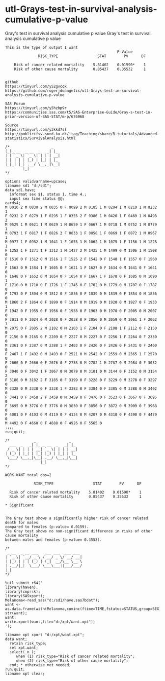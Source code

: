 # utl-Grays-test-in-survival-analysis-cumulative-p-value
Gray's test in survival analysis cumulative p value 
    Gray's test in survival analysis cumulative p value                                                                 
                                                                                                                        
    This is the type of output I want                                                                                   
                                                       P-Value                                                          
                   RISK_TYPE                  STAT        PV      DF                                                    
                                                                                                                        
        Risk of cancer related mortality    5.81402    0.01590*    1                                                    
        Risk of other cause mortality       0.85437    0.35532     1                                                    
                                                                                                                        
                                                                                                                        
    github                                                                                                              
    https://tinyurl.com/y52gvcqk                                                                                        
    https://github.com/rogerjdeangelis/utl-Grays-test-in-survival-analysis-cumulative-p-value                           
                                                                                                                        
    SAS Forum                                                                                                           
    https://tinyurl.com/y5hzbp9r                                                                                        
    https://communities.sas.com/t5/SAS-Enterprise-Guide/Gray-s-test-in-prior-version-of-SAS-STAT/m-p/676968             
                                                                                                                        
    Source                                                                                                              
    https://tinyurl.com/y3kkd7sl                                                                                        
    http://publicifsv.sund.ku.dk/~tag/Teaching/share/R-tutorials/Advanced-statistics/SurvivalAnalysis.html              
                                                                                                                        
    /*                   _                                                                                              
    (_)_ __  _ __  _   _| |_                                                                                            
    | | `_ \| `_ \| | | | __|                                                                                           
    | | | | | |_) | |_| | |_                                                                                            
    |_|_| |_| .__/ \__,_|\__|                                                                                           
            |_|                                                                                                         
    */                                                                                                                  
                                                                                                                        
    options validvarname=upcase;                                                                                        
    libname sd1 "d:/sd1";                                                                                               
    data sd1.have;                                                                                                      
      informat sex $1. status 1. time 4.;                                                                               
      input sex time status @@;                                                                                         
    cards4;                                                                                                             
    M 0010 2 M 0030 2 M 0035 0 F 0099 2 M 0185 1 M 0204 1 M 0210 1 M 0232 1                                             
    F 0232 2 F 0279 1 F 0295 1 F 0355 2 F 0386 1 M 0426 1 F 0469 1 M 0493 2                                             
    M 0529 1 M 0621 1 M 0629 1 M 0659 1 F 0667 1 M 0718 1 M 0752 1 M 0779 1                                             
    M 0793 1 F 0817 1 F 0826 2 F 0833 1 F 0858 1 F 0869 1 F 0872 1 M 0967 1                                             
    M 0977 1 F 0982 1 M 1041 1 F 1055 1 M 1062 1 M 1075 1 F 1156 1 M 1228 1                                             
    F 1252 1 F 1271 1 F 1312 1 M 1427 2 M 1435 1 M 1499 0 M 1506 1 M 1508 0                                             
    F 1510 0 F 1512 0 M 1516 1 F 1525 2 F 1542 0 F 1548 1 F 1557 0 F 1560 1                                             
    F 1563 0 M 1584 1 F 1605 0 F 1621 1 F 1627 0 F 1634 0 M 1641 0 F 1641 0                                             
    F 1648 0 F 1652 0 M 1654 0 F 1654 0 F 1667 1 F 1678 0 F 1685 0 M 1690 1                                             
    F 1710 0 M 1710 0 F 1726 1 F 1745 0 F 1762 0 M 1779 0 M 1787 0 F 1787 0                                             
    F 1793 0 F 1804 0 M 1812 0 F 1836 0 F 1839 0 M 1839 0 F 1854 0 M 1856 0                                             
    M 1860 2 F 1864 0 F 1899 0 F 1914 0 M 1919 0 M 1920 0 M 1927 0 F 1933 1                                             
    F 1942 0 F 1955 0 F 1956 0 F 1958 0 F 1963 0 M 1970 0 F 2005 0 M 2007 0                                             
    F 2011 0 F 2024 0 M 2028 0 F 2038 0 F 2056 0 M 2059 0 M 2061 1 F 2062 1                                             
    M 2075 0 F 2085 2 M 2102 0 M 2103 1 F 2104 0 F 2108 1 F 2112 0 F 2150 0                                             
    F 2156 0 M 2165 0 F 2209 0 F 2227 0 M 2227 0 F 2256 1 F 2264 0 F 2339 0                                             
    M 2361 0 F 2387 0 M 2388 1 F 2403 0 F 2426 0 F 2426 0 F 2431 0 F 2460 0                                             
    F 2467 1 F 2492 0 M 2493 0 F 2521 0 M 2542 0 F 2559 0 M 2565 1 F 2570 0                                             
    F 2660 0 F 2666 0 F 2676 0 F 2738 0 M 2782 1 M 2787 0 M 2984 0 F 3032 0                                             
    F 3040 0 F 3042 1 F 3067 0 M 3079 0 M 3101 0 M 3144 0 F 3152 0 M 3154 2                                             
    F 3180 0 M 3182 2 F 3185 0 F 3199 0 F 3228 0 F 3229 0 M 3278 0 F 3297 0                                             
    M 3328 0 M 3330 0 F 3338 1 F 3383 0 F 3384 0 F 3385 0 M 3388 0 M 3402 0                                             
    F 3441 0 F 3458 2 F 3459 0 M 3459 0 F 3476 0 F 3523 0 F 3667 0 F 3695 0                                             
    F 3695 0 M 3776 0 F 3776 0 M 3830 0 F 3856 0 F 3872 0 M 3909 0 F 3968 0                                             
    F 4001 0 F 4103 0 M 4119 0 F 4124 0 M 4207 0 M 4310 0 F 4390 0 F 4479 0                                             
    M 4492 0 F 4668 0 F 4688 0 F 4926 0 F 5565 0                                                                        
    ;;;;                                                                                                                
    run;quit;                                                                                                           
                                                                                                                        
    /*           _               _                                                                                      
      ___  _   _| |_ _ __  _   _| |_                                                                                    
     / _ \| | | | __| `_ \| | | | __|                                                                                   
    | (_) | |_| | |_| |_) | |_| | |_                                                                                    
     \___/ \__,_|\__| .__/ \__,_|\__|                                                                                   
                    |_|                                                                                                 
    */                                                                                                                  
                                                                                                                        
    WORK.WANT total obs=2                                                                                               
                                                                                                                        
                 RISK_TYPE                  STAT        PV      DF                                                      
                                                                                                                        
      Risk of cancer related mortality    5.81402    0.01590*    1                                                      
      Risk of other cause mortality       0.85437    0.35532     1                                                      
                                                                                                                        
    * Significant                                                                                                       
                                                                                                                        
                                                                                                                        
    The Gray test shows a significantly higher risk of cancer related death for males                                   
    compared to females (p-value= 0.0159).                                                                              
    The Gray test shows no non-significant difference in risks of other cause mortality                                 
    between males and females (p-value= 0.3553).                                                                        
                                                                                                                        
    /*                                                                                                                  
     _ __  _ __ ___   ___ ___  ___ ___                                                                                  
    | `_ \| `__/ _ \ / __/ _ \/ __/ __|                                                                                 
    | |_) | | | (_) | (_|  __/\__ \__ \                                                                                 
    | .__/|_|  \___/ \___\___||___/___/                                                                                 
    |_|                                                                                                                 
    */                                                                                                                  
                                                                                                                        
    %utl_submit_r64('                                                                                                   
    library(haven);                                                                                                     
    library(cmprsk);                                                                                                    
    library(SASxport);                                                                                                  
    Melanoma<-read_sas("d:/sd1/have.sas7bdat");                                                                         
    want <-as.data.frame(with(Melanoma,cuminc(ftime=TIME,fstatus=STATUS,group=SEX))$Tests);                             
    str(want);                                                                                                          
    want;                                                                                                               
    write.xport(want,file="d:/xpt/want.xpt");                                                                           
    ');                                                                                                                 
                                                                                                                        
    libname xpt xport "d:/xpt/want.xpt";                                                                                
    data want;                                                                                                          
      retain risk_type;                                                                                                 
      set xpt.want;                                                                                                     
      select(_n_);                                                                                                      
         when (1) risk_type="Risk of cancer related mortality";                                                         
         when (2) risk_type="Risk of other cause mortality";                                                            
      end; * otherwise not needed;                                                                                      
    run;quit;                                                                                                           
    libname xpt clear;                                                                                                  
                                                                                                                        
                                                                                                                        
                                                                                                                        
